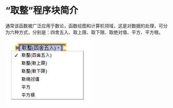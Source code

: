 # “取整”程序块简介

通常该函数被广泛应用于数论，函数绘图和计算机领域，这是对数据的处理，可分为六种方式，分别是：四舍五入、取上限、取下限、取绝对值、平方、平方根。

![&#x56FE;2.6-2](../../../.gitbook/assets/image147.jpg)

